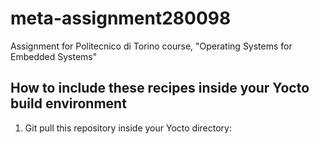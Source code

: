 # meta-assignment280098
Assignment for Politecnico di Torino course, "Operating Systems for Embedded Systems"

## How to include these recipes inside your Yocto build environment
1. Git pull this repository inside your Yocto directory:
